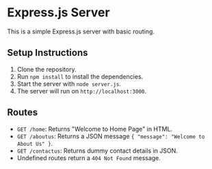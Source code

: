 # Express.js Server

This is a simple Express.js server with basic routing.

## Setup Instructions

1. Clone the repository.
2. Run `npm install` to install the dependencies.
3. Start the server with `node server.js`.
4. The server will run on `http://localhost:3000`.

## Routes

- `GET /home`: Returns "Welcome to Home Page" in HTML.
- `GET /aboutus`: Returns a JSON message `{ "message": "Welcome to About Us" }`.
- `GET /contactus`: Returns dummy contact details in JSON.
- Undefined routes return a `404 Not Found` message.
